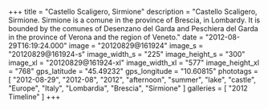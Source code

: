+++
title = "Castello Scaligero, Sirmione"
description = "Castello Scaligero, Sirmione. Sirmione is a comune in the province of Brescia, in Lombardy. It is bounded by the comunes of Desenzano del Garda and Peschiera del Garda in the province of Verona and the region of Veneto."
date = "2012-08-29T16:19:24.000"
image = "20120829@161924"
image_s = "20120829@161924-s"
image_width_s = "225"
image_height_s = "300"
image_xl = "20120829@161924-xl"
image_width_xl = "577"
image_height_xl = "768"
gps_latitude = "45.49232"
gps_longitude = "10.60815"
phototags = [ "2012-08-29", "2012-08", "2012", "afternoon", "summer", "lake", "castle", "Europe", "Italy", "Lombardia", "Brescia", "Sirmione" ]
galleries = [ "2012 Timeline" ]
+++
